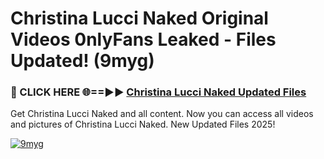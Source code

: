# Christina Lucci Naked Original Videos 0nlyFans Leaked - Files Updated! (9myg)

<h3>🔴 CLICK HERE 🌐==►► <a href="https://tinyurl.com/yckcrads" rel="nofollow">Christina Lucci Naked Updated Files</a></h3>

Get Christina Lucci Naked and all content. Now you can access all videos and pictures of Christina Lucci Naked. New Updated Files 2025!

[![9myg](https://i.imgur.com/hpKpOFt.gif)](https://tinyurl.com/yckcrads)
